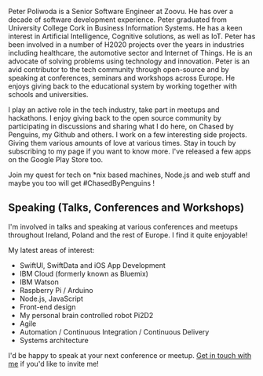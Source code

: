 Peter Poliwoda is a Senior Software Engineer at Zoovu. He has over a decade of software development experience. Peter graduated from University College Cork in Business Information Systems. He has a keen interest in Artificial Intelligence, Cognitive solutions, as well as IoT. Peter has been involved in a number of H2020 projects over the years in industries including healthcare, the automotive sector and Internet of Things. He is an advocate of solving problems using technology and innovation. Peter is an avid contributor to the tech community through open-source and by speaking at conferences, seminars and workshops across Europe. He enjoys giving back to the educational system by working together with schools and universities.


I play an active role in the tech industry, take part in meetups and hackathons. I enjoy giving back to the open source community by participating in discussions and sharing what I do here, on Chased by Penguins, my Github and others. I work on a few interesting side projects. Giving them various amounts of love at various times. Stay in touch by subscribing to my page if you want to know more. I've released a few apps on the Google Play Store too.

Join my quest for tech on *nix based machines, Node.js and web stuff and maybe you too will get #ChasedByPenguins !

## Speaking (Talks, Conferences and Workshops)
I'm involved in talks and speaking at various conferences and meetups throughout Ireland, Poland and the rest of Europe. I find it quite enjoyable!

My latest areas of interest:
- SwiftUI, SwiftData and iOS App Development
- IBM Cloud (formerly known as Bluemix)
- IBM Watson
- Raspberry Pi / Arduino
- Node.js, JavaScript
- Front-end design
- My personal brain controlled robot Pi2D2
- Agile
- Automation / Continuous Integration / Continuous Delivery
- Systems architecture

I'd be happy to speak at your next conference or meetup. [Get in touch with me](https://twitter.com/peterpoliwoda) if you'd like to invite me!
